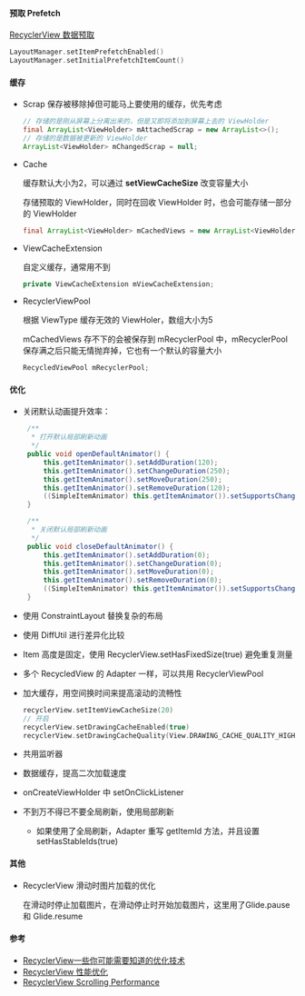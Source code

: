#### 预取 Prefetch

 [RecyclerView 数据预取](https://juejin.im/entry/58a3f4f62f301e0069908d8f)

```kotlin
LayoutManager.setItemPrefetchEnabled()
LayoutManager.setInitialPrefetchItemCount()
```

#### 缓存

- Scrap 保存被移除掉但可能马上要使用的缓存，优先考虑

  ```java
  // 存储的是刚从屏幕上分离出来的，但是又即将添加到屏幕上去的 ViewHolder
  final ArrayList<ViewHolder> mAttachedScrap = new ArrayList<>();
  // 存储的是数据被更新的 ViewHolder
  ArrayList<ViewHolder> mChangedScrap = null;
  ```

- Cache

  缓存默认大小为2，可以通过 **setViewCacheSize** 改变容量大小

  存储预取的 ViewHolder，同时在回收 ViewHolder 时，也会可能存储一部分的 ViewHolder

  ```java
  final ArrayList<ViewHolder> mCachedViews = new ArrayList<ViewHolder>();
  ```

- ViewCacheExtension 

  自定义缓存，通常用不到

  ```java
  private ViewCacheExtension mViewCacheExtension;
  ```

- RecyclerViewPool 

  根据 ViewType 缓存无效的 ViewHoler，数组大小为5

  mCachedViews 存不下的会被保存到 mRecyclerPool 中，mRecyclerPool 保存满之后只能无情抛弃掉，它也有一个默认的容量大小

  ```java
  RecycledViewPool mRecyclerPool;
  ```

#### 优化

- 关闭默认动画提升效率：

  ```java
   /**
    * 打开默认局部刷新动画
    */
   public void openDefaultAnimator() {
       this.getItemAnimator().setAddDuration(120);
       this.getItemAnimator().setChangeDuration(250);
       this.getItemAnimator().setMoveDuration(250);
       this.getItemAnimator().setRemoveDuration(120);
       ((SimpleItemAnimator) this.getItemAnimator()).setSupportsChangeAnimations(true);
   }
  
   /**
    * 关闭默认局部刷新动画
    */
   public void closeDefaultAnimator() {
       this.getItemAnimator().setAddDuration(0);
       this.getItemAnimator().setChangeDuration(0);
       this.getItemAnimator().setMoveDuration(0);
       this.getItemAnimator().setRemoveDuration(0);
       ((SimpleItemAnimator) this.getItemAnimator()).setSupportsChangeAnimations(false);
   }
  ```

- 使用 ConstraintLayout 替换复杂的布局

- 使用 DiffUtil 进行差异化比较

- Item 高度是固定，使用 RecyclerView.setHasFixedSize(true) 避免重复测量

- 多个 RecycledView 的 Adapter 一样，可以共用 RecyclerViewPool 

- 加大缓存，用空间换时间来提高滚动的流畅性

  ```kotlin
  recyclerView.setItemViewCacheSize(20)
  // 开启
  recyclerView.setDrawingCacheEnabled(true)
  recyclerView.setDrawingCacheQuality(View.DRAWING_CACHE_QUALITY_HIGH)
  ```

- 共用监听器

- 数据缓存，提高二次加载速度

- onCreateViewHolder 中 setOnClickListener

- 不到万不得已不要全局刷新，使用局部刷新

  - 如果使用了全局刷新，Adapter 重写 getItemId 方法，并且设置 setHasStableIds(true)

#### 其他

- RecyclerView 滑动时图片加载的优化

  在滑动时停止加载图片，在滑动停止时开始加载图片，这里用了Glide.pause 和 Glide.resume

#### 参考

- [RecyclerView一些你可能需要知道的优化技术](https://www.jianshu.com/p/1d2213f303fc)
- [RecyclerView 性能优化](https://juejin.im/post/5baedbf05188255c596714ab)
- [RecyclerView Scrolling Performance](https://stackoverflow.com/questions/27188536/recyclerview-scrolling-performance)